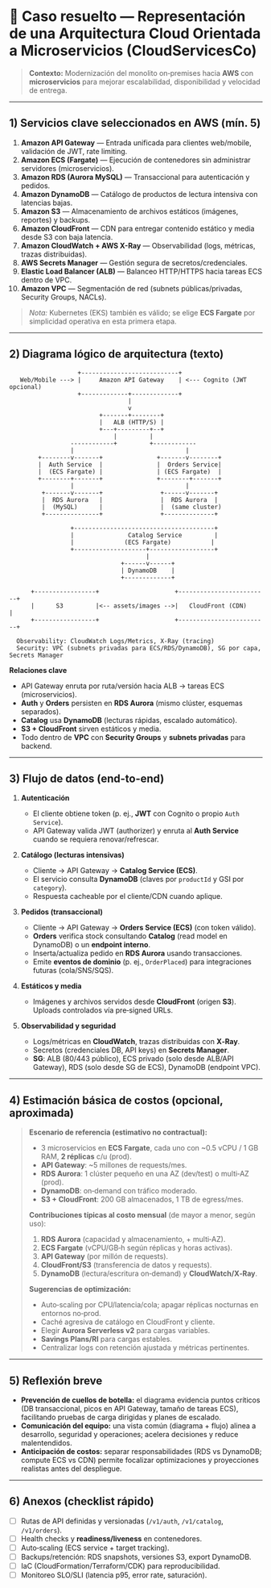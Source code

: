 
# 🧩 Caso resuelto — Representación de una Arquitectura Cloud Orientada a Microservicios (CloudServicesCo)

> **Contexto:** Modernización del monolito on‑premises hacia **AWS** con **microservicios** para mejorar escalabilidad, disponibilidad y velocidad de entrega.

---

## 1) Servicios clave seleccionados en AWS (mín. 5)

1. **Amazon API Gateway** — Entrada unificada para clientes web/mobile, validación de JWT, rate limiting.
2. **Amazon ECS (Fargate)** — Ejecución de contenedores sin administrar servidores (microservicios).
3. **Amazon RDS (Aurora MySQL)** — Transaccional para autenticación y pedidos.
4. **Amazon DynamoDB** — Catálogo de productos de lectura intensiva con latencias bajas.
5. **Amazon S3** — Almacenamiento de archivos estáticos (imágenes, reportes) y backups.
6. **Amazon CloudFront** — CDN para entregar contenido estático y media desde S3 con baja latencia.
7. **Amazon CloudWatch + AWS X-Ray** — Observabilidad (logs, métricas, trazas distribuidas).
8. **AWS Secrets Manager** — Gestión segura de secretos/credenciales.
9. **Elastic Load Balancer (ALB)** — Balanceo HTTP/HTTPS hacia tareas ECS dentro de VPC.
10. **Amazon VPC** — Segmentación de red (subnets públicas/privadas, Security Groups, NACLs).

> *Nota:* Kubernetes (EKS) también es válido; se elige **ECS Fargate** por simplicidad operativa en esta primera etapa.

---

## 2) Diagrama lógico de arquitectura (texto)

```
                   +---------------------------+
   Web/Mobile ---> |     Amazon API Gateway    | <--- Cognito (JWT opcional)
                   +-------------+-------------+
                                 |
                                 v
                         +-------+--------+
                         |   ALB (HTTP/S) |
                         +---+---------+--+
                             |         |
                 ------------+         +------------
                 |                               |
        +--------v-------+               +-------v--------+
        |  Auth Service  |               |  Orders Service|
        |  (ECS Fargate) |               | (ECS Fargate)  |
        +--------+-------+               +--------+-------+
                 |                               |
         +-------v-------+                +------v-------+
         |  RDS Aurora   |                |  RDS Aurora  |
         |  (MySQL)      |                |  (same cluster)
         +---------------+                +--------------+

                 +---------------------------------------+
                 |               Catalog Service         |
                 |              (ECS Fargate)           |
                 +--------------------+------------------+
                                      |
                               +------v------+
                               | DynamoDB    |
                               +-------------+

      +-----------------+                     +-------------------------+
      |      S3         |<-- assets/images -->|   CloudFront (CDN)      |
      +-----------------+                     +-------------------------+

  Observability: CloudWatch Logs/Metrics, X-Ray (tracing)
  Security: VPC (subnets privadas para ECS/RDS/DynamoDB), SG por capa, Secrets Manager
```

**Relaciones clave**
- API Gateway enruta por ruta/versión hacia ALB → tareas ECS (microservicios).
- **Auth** y **Orders** persisten en **RDS Aurora** (mismo clúster, esquemas separados).
- **Catalog** usa **DynamoDB** (lecturas rápidas, escalado automático).
- **S3 + CloudFront** sirven estáticos y media.
- Todo dentro de **VPC** con **Security Groups** y **subnets privadas** para backend.

---

## 3) Flujo de datos (end-to-end)

1. **Autenticación**
   - El cliente obtiene token (p. ej., **JWT** con Cognito o propio `Auth Service`).
   - API Gateway valida JWT (authorizer) y enruta al **Auth Service** cuando se requiera renovar/refrescar.

2. **Catálogo (lecturas intensivas)**
   - Cliente → API Gateway → **Catalog Service (ECS)**.
   - El servicio consulta **DynamoDB** (claves por `productId` y GSI por `category`).
   - Respuesta cacheable por el cliente/CDN cuando aplique.

3. **Pedidos (transaccional)**
   - Cliente → API Gateway → **Orders Service (ECS)** (con token válido).
   - **Orders** verifica stock consultando **Catalog** (read model en DynamoDB) o un **endpoint interno**.
   - Inserta/actualiza pedido en **RDS Aurora** usando transacciones.
   - Emite **eventos de dominio** (p. ej., `OrderPlaced`) para integraciones futuras (cola/SNS/SQS).

4. **Estáticos y media**
   - Imágenes y archivos servidos desde **CloudFront** (origen **S3**). Uploads controlados vía pre‑signed URLs.

5. **Observabilidad y seguridad**
   - Logs/métricas en **CloudWatch**, trazas distribuidas con **X‑Ray**.
   - Secretos (credenciales DB, API keys) en **Secrets Manager**.
   - **SG**: ALB (80/443 público), ECS privado (solo desde ALB/API Gateway), RDS (solo desde SG de ECS), DynamoDB (endpoint VPC).

---

## 4) Estimación básica de costos (opcional, aproximada)

> **Escenario de referencia (estimativo no contractual):**
> - 3 microservicios en **ECS Fargate**, cada uno con ~0.5 vCPU / 1 GB RAM, **2 réplicas** c/u (prod).
> - **API Gateway**: ~5 millones de requests/mes.
> - **RDS Aurora**: 1 clúster pequeño en una AZ (dev/test) o multi‑AZ (prod).
> - **DynamoDB**: on‑demand con tráfico moderado.
> - **S3 + CloudFront**: 200 GB almacenados, 1 TB de egress/mes.
>
> **Contribuciones típicas al costo mensual** (de mayor a menor, según uso):
> 1. **RDS Aurora** (capacidad y almacenamiento, + multi‑AZ).
> 2. **ECS Fargate** (vCPU/GB‑h según réplicas y horas activas).
> 3. **API Gateway** (por millón de requests).
> 4. **CloudFront/S3** (transferencia de datos y requests).
> 5. **DynamoDB** (lectura/escritura on‑demand) y **CloudWatch/X‑Ray**.
>
> **Sugerencias de optimización:**
> - Auto‑scaling por CPU/latencia/cola; apagar réplicas nocturnas en entornos no‑prod.
> - Caché agresiva de catálogo en CloudFront y cliente.
> - Elegir **Aurora Serverless v2** para cargas variables.
> - **Savings Plans/RI** para cargas estables.
> - Centralizar logs con retención ajustada y métricas pertinentes.

---

## 5) Reflexión breve

- **Prevención de cuellos de botella:** el diagrama evidencia puntos críticos (DB transaccional, picos en API Gateway, tamaño de tareas ECS), facilitando pruebas de carga dirigidas y planes de escalado.
- **Comunicación del equipo:** una vista común (diagrama + flujo) alinea a desarrollo, seguridad y operaciones; acelera decisiones y reduce malentendidos.
- **Anticipación de costos:** separar responsabilidades (RDS vs DynamoDB; compute ECS vs CDN) permite focalizar optimizaciones y proyecciones realistas antes del despliegue.

---

## 6) Anexos (checklist rápido)

- [ ] Rutas de API definidas y versionadas (`/v1/auth`, `/v1/catalog`, `/v1/orders`).
- [ ] Health checks y **readiness/liveness** en contenedores.
- [ ] Auto‑scaling (ECS service + target tracking).
- [ ] Backups/retención: RDS snapshots, versiones S3, export DynamoDB.
- [ ] IaC (CloudFormation/Terraform/CDK) para reproducibilidad.
- [ ] Monitoreo SLO/SLI (latencia p95, error rate, saturación).
